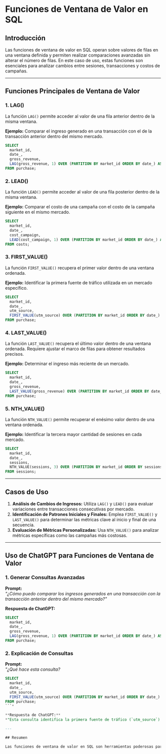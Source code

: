 
# Funciones de Ventana de Valor en SQL

## Introducción

Las funciones de ventana de valor en SQL operan sobre valores de filas en una ventana definida y permiten realizar comparaciones avanzadas sin alterar el número de filas. En este caso de uso, estas funciones son esenciales para analizar cambios entre sesiones, transacciones y costos de campañas.

---

## Funciones Principales de Ventana de Valor

### 1. LAG()

La función `LAG()` permite acceder al valor de una fila anterior dentro de la misma ventana.

**Ejemplo:** Comparar el ingreso generado en una transacción con el de la transacción anterior dentro del mismo mercado.

```sql
SELECT 
  market_id, 
  date_, 
  gross_revenue, 
  LAG(gross_revenue, 1) OVER (PARTITION BY market_id ORDER BY date_) AS previous_revenue
FROM purchase;
```

### 2. LEAD()

La función `LEAD()` permite acceder al valor de una fila posterior dentro de la misma ventana.

**Ejemplo:** Comparar el costo de una campaña con el costo de la campaña siguiente en el mismo mercado.

```sql
SELECT 
  market_id, 
  date_, 
  cost_campaign, 
  LEAD(cost_campaign, 1) OVER (PARTITION BY market_id ORDER BY date_) AS next_cost
FROM costs;
```

### 3. FIRST_VALUE()

La función `FIRST_VALUE()` recupera el primer valor dentro de una ventana ordenada.

**Ejemplo:** Identificar la primera fuente de tráfico utilizada en un mercado específico.

```sql
SELECT 
  market_id, 
  date_, 
  utm_source, 
  FIRST_VALUE(utm_source) OVER (PARTITION BY market_id ORDER BY date_) AS first_source
FROM purchase;
```

### 4. LAST_VALUE()

La función `LAST_VALUE()` recupera el último valor dentro de una ventana ordenada. Requiere ajustar el marco de filas para obtener resultados precisos.

**Ejemplo:** Determinar el ingreso más reciente de un mercado.

```sql
SELECT 
  market_id, 
  date_, 
  gross_revenue, 
  LAST_VALUE(gross_revenue) OVER (PARTITION BY market_id ORDER BY date_ ROWS BETWEEN UNBOUNDED PRECEDING AND UNBOUNDED FOLLOWING) AS last_revenue
FROM purchase;
```

### 5. NTH_VALUE()

La función `NTH_VALUE()` permite recuperar el enésimo valor dentro de una ventana ordenada.

**Ejemplo:** Identificar la tercera mayor cantidad de sesiones en cada mercado.

```sql
SELECT 
  market_id, 
  date_, 
  sessions, 
  NTH_VALUE(sessions, 3) OVER (PARTITION BY market_id ORDER BY sessions DESC) AS third_highest_sessions
FROM sessions;
```

---

## Casos de Uso

1. **Análisis de Cambios de Ingresos:** Utiliza `LAG()` y `LEAD()` para evaluar variaciones entre transacciones consecutivas por mercado.
2. **Identificación de Patrones Iniciales y Finales:** Emplea `FIRST_VALUE()` y `LAST_VALUE()` para determinar las métricas clave al inicio y final de una secuencia.
3. **Evaluación de Métricas Personalizadas:** Usa `NTH_VALUE()` para analizar métricas específicas como las campañas más costosas.

---

## Uso de ChatGPT para Funciones de Ventana de Valor

### **1. Generar Consultas Avanzadas**

**Prompt:**  
*"¿Cómo puedo comparar los ingresos generados en una transacción con la transacción anterior dentro del mismo mercado?"*

**Respuesta de ChatGPT:**  
```sql
SELECT 
  market_id, 
  date_, 
  gross_revenue, 
  LAG(gross_revenue, 1) OVER (PARTITION BY market_id ORDER BY date_) AS previous_revenue
FROM purchase;
```

### **2. Explicación de Consultas**

**Prompt:**  
*"¿Qué hace esta consulta?*  
```sql
SELECT 
  market_id, 
  date_, 
  utm_source, 
  FIRST_VALUE(utm_source) OVER (PARTITION BY market_id ORDER BY date_) AS first_source
FROM purchase;
```*

**Respuesta de ChatGPT:**  
*"Esta consulta identifica la primera fuente de tráfico (`utm_source`) utilizada en cada mercado (`market_id`) al ordenar los datos por fecha (`date_`)."*

---

## Resumen

Las funciones de ventana de valor en SQL son herramientas poderosas para realizar análisis comparativos y secuenciales en datos. Estas funciones permiten estudiar cambios entre transacciones, identificar tendencias iniciales y finales, y analizar métricas específicas con facilidad.
